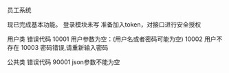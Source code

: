 员工系统

现已完成基本功能。
登录模块未写
准备加入token，对接口进行安全授权

用户类 错误代码
10001 用户参数为空：(用户名或者密码可能为空)
10002 用户不存在
10003 密码错误,请重新输入密码

公共类 错误代码
90001 json参数不能为空